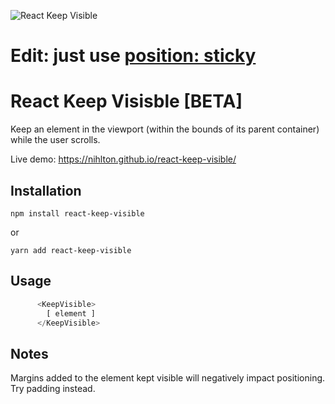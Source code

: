 ![React Keep Visible](https://repository-images.githubusercontent.com/257725090/ea52cb00-8486-11ea-80f1-d93c94bf0bea)

# Edit: just use [position: sticky](https://www.w3schools.com/howto/howto_css_sticky_element.asp)

# React Keep Visisble [BETA]
Keep an element in the viewport (within the bounds of its parent container) while the user scrolls.

Live demo: https://nihlton.github.io/react-keep-visible/

## Installation

`npm install react-keep-visible`

or

`yarn add react-keep-visible`

## Usage

```js
      <KeepVisible>
        [ element ]
      </KeepVisible>

```

## Notes

Margins added to the element kept visible will negatively impact positioning.  Try padding instead.
